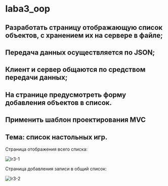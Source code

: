 # laba3_oop
## Разработать страницу отображающую список объектов, с хранением их на сервере в файле;
## Передача данных осуществляется по JSON;
## Клиент и сервер общаются по средством передачи данных;
## На странице предусмотреть форму добавления объектов в список.
## Применить шаблон проектирования MVC
## Тема: список настольных игр.
Страница отображения всего списка:



![lr3-1](https://github.com/VolInok/laba3_oop/assets/124702498/042d0c3f-d9d9-4360-a2a1-a83f252086f2)




Страница добавления записи в общий список:



![lr3-2](https://github.com/VolInok/laba3_oop/assets/124702498/ae43e187-c399-4164-8e62-539719d2d4ec)
